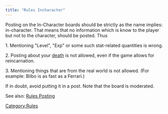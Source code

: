 ```yaml
---
title: "Rules Incharacter"
---
```


Posting on the In-Character boards should be strictly as the name
implies: in-character. That means that no information which is know to
the player but not to the character, should be posted. Thus

1\. Mentioning "Level", "Exp" or some such stat-related quantities is
wrong.

2\. Posting about your [death](death "wikilink") is not allowed, even if
the game allows for reincarnation.

3\. Mentioning things that are from the real world is not allowed. (For
example: Bilbo is as fast as a Ferrari.)

If in doubt, avoid putting it in a post. Note that the board is
moderated.

See also: [Rules Posting](Rules_Posting "wikilink")

[Category:Rules](Category:Rules "wikilink")